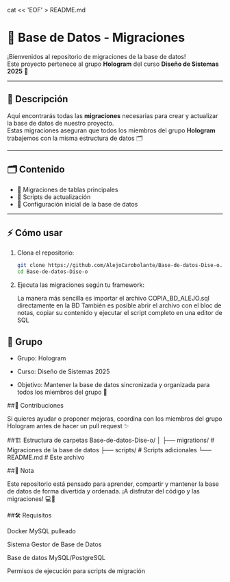 cat << 'EOF' > README.md
# 🎉 Base de Datos - Migraciones

¡Bienvenidos al repositorio de migraciones de la base de datos!  
Este proyecto pertenece al grupo **Hologram** del curso **Diseño de Sistemas 2025** 🚀

---

## 📄 Descripción

Aquí encontrarás todas las **migraciones** necesarias para crear y actualizar la base de datos de nuestro proyecto.  
Estas migraciones aseguran que todos los miembros del grupo **Hologram** trabajemos con la misma estructura de datos 🗂️

---

## 🗂️ Contenido

- 🔹 Migraciones de tablas principales  
- 🔹 Scripts de actualización  
- 🔹 Configuración inicial de la base de datos  

---

## ⚡ Cómo usar

1. Clona el repositorio:
   ```bash
   git clone https://github.com/AlejoCarobolante/Base-de-datos-Dise-o.git
   cd Base-de-datos-Dise-o
2. Ejecuta las migraciones según tu framework:

    La manera más sencilla es importar el archivo COPIA_BD_ALEJO.sql directamente en la BD
    También es posible abrir el archivo con el bloc de notas, copiar su contenido y ejecutar el script completo en una editor de SQL

## 👥 Grupo

* Grupo: Hologram

* Curso: Diseño de Sistemas 2025

* Objetivo: Mantener la base de datos sincronizada y organizada para todos los miembros del grupo 🎯

##🤝 Contribuciones

Si quieres ayudar o proponer mejoras, coordina con los miembros del grupo Hologram antes de hacer un pull request ✨

##🏗️ Estructura de carpetas
Base-de-datos-Dise-o/
│
├── migrations/       # Migraciones de la base de datos
├── scripts/          # Scripts adicionales
└── README.md         # Este archivo

##🎨 Nota

Este repositorio está pensado para aprender, compartir y mantener la base de datos de forma divertida y ordenada.
¡A disfrutar del código y las migraciones! 💻🎈

##🛠️ Requisitos

Docker
    MySQL pulleado

Sistema Gestor de Base de Datos

Base de datos MySQL/PostgreSQL

Permisos de ejecución para scripts de migración
